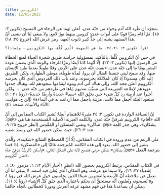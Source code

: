 ```yaml
---
title: الكروبين
date: 12/05/2025
---
```


بمجرّد أن طَرد الله آدم وحواء من جنّة عدن، أعلن لهما عن الرجاء في المسيح (تكوين ٣: ١٥). ثمّ أقام رمزًا قويًا على أبواب عدن: كروبين بينهما نورٌ لامع. ولا ينبغي لنا أن ننسى أنّ هذا المشهد يشبه إلى حدٍّ كبير تابوت العهد، رمز عرش الله (خروج ٢٥: ١٨).

`اقرأ تكوين ٣: ٢١-٢٤. ما هي المهمة الّتي كُلّف بها الكروبين — ولماذا؟`

في حين أنّ الكروبين كُلِّفا، بالتأكيد، بمسؤولية حراسة طريق شجرة الحياة لمنع الخطاة من الوصول إليها (تكوين ٣: ٢٢)، إلّا أنّهما كانا أيضًا رمزًا للرجاء والوعد الّذي يضمن عودة البشر يومًا ما إلى جنّة عدن. «بقيت جنّة عدن على الأرض وقتًا طويلًا بعدما طرد الإنسان منها. وقد سمح لبني جنسنا الضال أن يروا، لمدّة طويلة، موطن الطهارة، ولكن الطريق إليه كان مسدودًا إذ كان الملائكة يحرسونه. وعند باب ذلك الفردوس الذي كان يحرسه الكروبيم أُعلن مجد الله، وإلى هناك أتى آدم وبنوه ليقدّموا سجودهم لله، وهناك جددوا عهودهم لإطاعة الشريعة التي تسبَّبَ تعديهم إياها في طردهم من جنّة عدن. … ولكن أخيرا عند أزمنة رد كلّ شيء حين يخلق الله ‹سماءً جديدةً وأرضًا جديدةً› (رؤيا ٢١ : ١) ستعود الجنّة أجمل مما كانت، مزينة بأجمل مما ازدانت به في البداءة» (إلن ج. هوايت، الآباء والأنبياء، صفحة ٤١).

إنّ الصياغة الواردة في تكوين ٣: ٢٤ مثيرةٌ للاهتمام أيضًا: يُشير الكتاب المقدّس إلى أنّ الله «أقام» الكروبيم شرقيَّ جنّة عدن، والكلمة العبرية الأصلية المُستخدمة هنا هي «יַּשְׁכֵּן֩، يشكان»، وهي جذر كلمة «שָׁכַן، شاكَن» وتعني المسكن أو المَقْدِس (انظر خروج ٢٥: ٩، عدد ٣: ٢٦)، حيث سكن حضور الله في وسط شعبه.

على الرغم من عدم وروده في الكتاب المقدّس، إلّا أنّ المُصطلحَ الشائع «شكينه»، والّذي يشير إلى حضور الله، يعود إلى هذه الكلمة المُترجمة غالبًا إلى «المسكن». إذا قمنا بترجمة الفعل «יַּשְׁכֵּן֩، يشكان» بشكل حرفي فتصبح الآية على الشكل التالي، «وَأسكن (الربُّ) شَرْقِيَّ جَنَّةِ عَدْنٍ ٱلْكَرُوبِيمَ».

في الكتاب المقدّس، يرتبط الكروبيم بحضور الله (انظر ١أخبار الأيام ١٣: ٦، مزمور ٨٠: ١، إشعياء ٣٧: ١٦)، ولا سيما مع عرشه، وهو المكان الّذي يُعلن فيه اسمه. لا ينبغي لنا أن نغفلَ عن ملاحظة أنّ الأربعة والعشرين شيخًا الذين يجلسون حول عرش الله في رؤيا ٤ و٥ يُسبحونه ويُعلنون أنّه مستحقٌّ أن يحكم باعتباره الّذي خلق كلَّ الأشياء (رؤيا ٤: ١١). يمكن أن يساعدنا هذا في فهم مشهد غرفة العرش ودورنا كخطّائين باتجاه خالقنا.